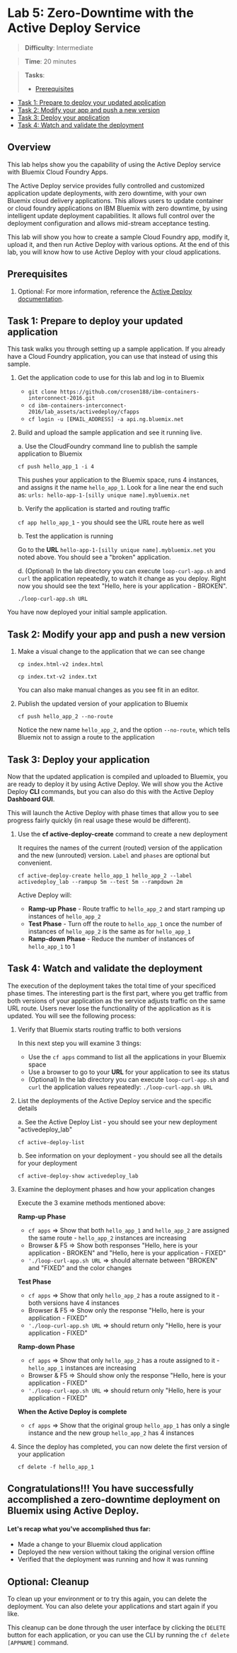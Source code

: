 
# Lab 5: Zero-Downtime with the Active Deploy Service

> **Difficulty**: Intermediate

> **Time**: 20 minutes

> **Tasks**:
>- [Prerequisites](#prerequisites)
- [Task 1: Prepare to deploy your updated application](#task-1-prepare-to-deploy-your-updated-application)
- [Task 2: Modify your app and push a new version](#task-2-modify-your-app-and-push-a-new-version)
- [Task 3: Deploy your application](#task-3-deploy-your-application)
- [Task 4: Watch and validate the deployment](#task-4-watch-and-validate-the-deployment)


## Overview

This lab helps show you the capability of using the Active Deploy service with Bluemix Cloud Foundry Apps.

The Active Deploy service provides fully controlled and customized application update deployments, with zero downtime, with your own Bluemix cloud delivery applications. This allows users to update container or cloud foundry applications on IBM Bluemix with zero downtime, by using intelligent update deployment capabilities. It allows full control over the deployment configuration and allows mid-stream acceptance testing.

This lab will show you how to create a sample Cloud Foundry app, modify it, upload it, and then run Active Deploy with various options. At the end of this lab, you will know how to use Active Deploy with your cloud applications.

<div class="page-break"></div>

## Prerequisites
 1. Optional: For more information, reference the [Active Deploy documentation](https://www.ng.bluemix.net/docs/services/ActiveDeploy/index.html).

## Task 1: Prepare to deploy your updated application

This task walks you through setting up a sample application. If you already have a Cloud Foundry application, you can use that instead of using this sample.

 1. Get the application code to use for this lab and log in to Bluemix

	* `git clone https://github.com/crosen188/ibm-containers-interconnect-2016.git`
	* `cd ibm-containers-interconnect-2016/lab_assets/activedeploy/cfapps`
	* `cf login -u [EMAIL_ADDRESS] -a api.ng.bluemix.net`

 2. Build and upload the sample application and see it running live.

	a. Use the CloudFoundry command line to publish the sample application to Bluemix

    `cf push hello_app_1 -i 4`

	This pushes your application to the Bluemix space, runs 4 instances, and assigns it the name `hello_app_1`.
	Look for a line near the end such as: `urls: hello-app-1-[silly unique name].mybluemix.net`

	b. Verify the application is started and routing traffic

    `cf app hello_app_1` - you should see the URL route here as well

	b. Test the application is running

	Go to the **URL** `hello-app-1-[silly unique name].mybluemix.net` you noted above. You should see a "broken" application.

	d. (Optional) In the lab directory you can execute `loop-curl-app.sh` and `curl` the application repeatedly, to watch it change as you deploy. Right now you should see the text "Hello, here is your application - BROKEN".

    `./loop-curl-app.sh URL`

You have now deployed your initial sample application.

<div class="page-break"></div>

## Task 2: Modify your app and push a new version

 1. Make a visual change to the application that we can see change

	`cp index.html-v2 index.html`

	`cp index.txt-v2 index.txt`

	You can also make manual changes as you see fit in an editor.


 2. Publish the updated version of your application to Bluemix

    `cf push hello_app_2 --no-route`

    Notice the new name `hello_app_2`, and the option `--no-route`, which tells Bluemix not to assign a route to the application


## Task 3: Deploy your application

Now that the updated application is compiled and uploaded to Bluemix, you are ready to deploy it by using Active Deploy. We will show you the Active Deploy **CLI** commands, but you can also do this with the Active Deploy **Dashboard GUI**.

This will launch the Active Deploy with phase times that allow you to see progress fairly quickly (in real usage these would be different).

 1. Use the **cf active-deploy-create** command to create a new deployment

	It requires the names of the current (routed) version of the application and the new (unrouted) version. `Label` and `phases` are optional but convenient.

    `cf active-deploy-create hello_app_1 hello_app_2 --label activedeploy_lab --rampup 5m --test 5m --rampdown 2m`

    Active Deploy will:
    * **Ramp-up Phase** - Route traffic to `hello_app_2` and start ramping up instances of `hello_app_2`
    * **Test Phase** - Turn off the route to `hello_app_1` once the number of instances of `hello_app_2` is the same as for `hello_app_1`
    * **Ramp-down Phase** - Reduce the number of instances of `hello_app_1` to 1


## Task 4: Watch and validate the deployment

The execution of the deployment takes the total time of your specificed phase times. The interesting part is the first part, where you get traffic from both versions of your application as the service adjusts traffic on the same URL route. Users never lose the functionality of the application as it is updated. You will see the following process:

 1. Verify that Bluemix starts routing traffic to both versions

    In this next step you will examine 3 things:
	* Use the `cf apps` command to list all the applications in your Bluemix space
	* Use a browser to go to your **URL** for your application to see its status
	* (Optional) In the lab directory you can execute `loop-curl-app.sh` and `curl` the application values repeatedly: `./loop-curl-app.sh URL`

 2. List the deployments of the Active Deploy service and the specific details

    a. See the Active Deploy List - you should see your new deployment "activedeploy_lab"

	`cf active-deploy-list`

	b. See information on your deployment - you should see all the details for your deployment

	`cf active-deploy-show activedeploy_lab`

<div class="page-break"></div>

 3. Examine the deployment phases and how your application changes

	Execute the 3 examine methods mentioned above:

    **Ramp-up Phase**
      * `cf apps` => Show that both `hello_app_1` and `hello_app_2` are assigned the same route - `hello_app_2` instances are increasing
      * Browser & F5 => Show both responses "Hello, here is your application - BROKEN" and "Hello, here is your application - FIXED"
      * `'./loop-curl-app.sh URL` => should alternate between "BROKEN" and "FIXED" and the color changes

    **Test Phase**
      * `cf apps` => Show that only `hello_app_2` has a route assigned to it - both versions have 4 instances
      * Browser & F5 => Show only the response "Hello, here is your application - FIXED"
      * `'./loop-curl-app.sh URL` => should return only "Hello, here is your application - FIXED"

    **Ramp-down Phase**
      * `cf apps` => Show that only `hello_app_2` has a route assigned to it - `hello_app_1` instances are increasing
      * Browser & F5 => Should show only the response "Hello, here is your application - FIXED"
      * `'./loop-curl-app.sh URL` => should return only "Hello, here is your application - FIXED"

    **When the Active Deploy is complete**
      * `cf apps` => Show that the original group `hello_app_1` has only a single instance and the new group `hello_app_2` has 4 instances

 4. Since the deploy has completed, you can now delete the first version of your application

    `cf delete -f hello_app_1`

<div class="page-break"></div>

## Congratulations!!!  You have successfully accomplished a zero-downtime deployment on Bluemix using Active Deploy.

#### Let's recap what you've accomplished thus far:

- Made a change to your Bluemix cloud application
- Deployed the new version without taking the original version offline
- Verified that the deployment was running and how it was running

## Optional: Cleanup

To clean up your environment or to try this again, you can delete the deployment. You can also delete your applications and start again if you like.

This cleanup can be done through the user interface by clicking the `DELETE` button for each application, or you can use the CLI by running the `cf delete [APPNAME]` command.
